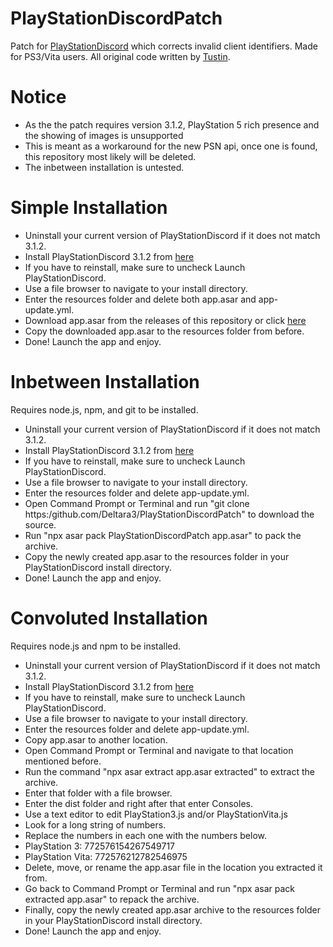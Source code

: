 # PlayStationDiscordPatch
Patch for [PlayStationDiscord](https://github.com/Tustin/PlayStationDiscord) which corrects invalid client identifiers.
Made for PS3/Vita users. All original code written by [Tustin](https://github.com/Tustin).

# Notice
- As the the patch requires version 3.1.2, PlayStation 5 rich presence and the showing of images is unsupported
- This is meant as a workaround for the new PSN api, once one is found, this repository most likely will be deleted.
- The inbetween installation is untested.

# Simple Installation
- Uninstall your current version of PlayStationDiscord if it does not match 3.1.2.
- Install PlayStationDiscord 3.1.2 from [here](https://github.com/Tustin/PlayStationDiscord/releases/tag/v3.1.2)
- If you have to reinstall, make sure to uncheck Launch PlayStationDiscord.
- Use a file browser to navigate to your install directory.
- Enter the resources folder and delete both app.asar and app-update.yml.
- Download app.asar from the releases of this repository or click [here](https://github.com/Deltara3/PlayStationDiscordPatch/releases/download/v1.0/app.asar)
- Copy the downloaded app.asar to the resources folder from before.
- Done! Launch the app and enjoy.

# Inbetween Installation
Requires node.js, npm, and git to be installed.
- Uninstall your current version of PlayStationDiscord if it does not match 3.1.2.
- Install PlayStationDiscord 3.1.2 from [here](https://github.com/Tustin/PlayStationDiscord/releases/tag/v3.1.2)
- If you have to reinstall, make sure to uncheck Launch PlayStationDiscord.
- Use a file browser to navigate to your install directory.
- Enter the resources folder and delete app-update.yml.
- Open Command Prompt or Terminal and run "git clone https:/github.com/Deltara3/PlayStationDiscordPatch" to download the source.
- Run "npx asar pack PlayStationDiscordPatch app.asar" to pack the archive.
- Copy the newly created app.asar to the resources folder in your PlayStationDiscord install directory.
- Done! Launch the app and enjoy.

# Convoluted Installation
Requires node.js and npm to be installed.
- Uninstall your current version of PlayStationDiscord if it does not match 3.1.2.
- Install PlayStationDiscord 3.1.2 from [here](https://github.com/Tustin/PlayStationDiscord/releases/tag/v3.1.2)
- If you have to reinstall, make sure to uncheck Launch PlayStationDiscord.
- Use a file browser to navigate to your install directory.
- Enter the resources folder and delete app-update.yml.
- Copy app.asar to another location.
- Open Command Prompt or Terminal and navigate to that location mentioned before.
- Run the command "npx asar extract app.asar extracted" to extract the archive.
- Enter that folder with a file browser.
- Enter the dist folder and right after that enter Consoles.
- Use a text editor to edit PlayStation3.js and/or PlayStationVita.js
- Look for a long string of numbers.
- Replace the numbers in each one with the numbers below.
- PlayStation 3: 772576154267549717
- PlayStation Vita: 772576212782546975
- Delete, move, or rename the app.asar file in the location you extracted it from.
- Go back to Command Prompt or Terminal and run "npx asar pack extracted app.asar" to repack the archive.
- Finally, copy the newly created app.asar archive to the resources folder in your PlayStationDiscord install directory.
- Done! Launch the app and enjoy.

